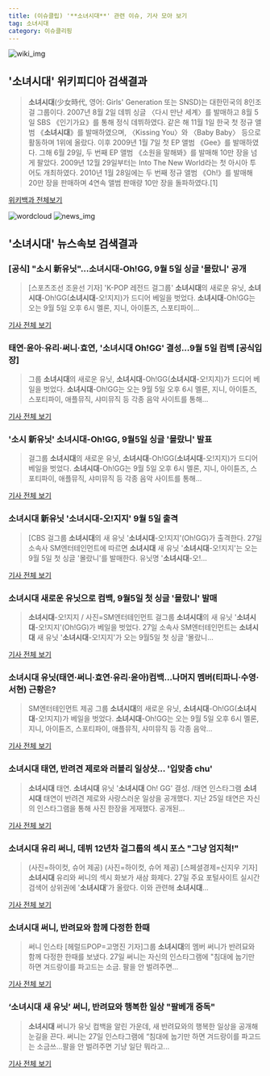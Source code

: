 ```yaml
---
title: (이슈클립) '**소녀시대**' 관련 이슈, 기사 모아 보기
tag: 소녀시대
category: 이슈클리핑
---
```

![wiki_img](https://user-images.githubusercontent.com/42597476/44503234-41136a80-a6d0-11e8-9071-6fc6418eafe4.png)
## **'**소녀시대**'** 위키피디아 검색결과
>**소녀시대**(少女時代, 영어: Girls' Generation 또는 SNSD)는 대한민국의 8인조 걸 그룹이다. 2007년 8월 2일 데뷔 싱글 〈다시 만난 세계〉를 발매하고 8월 5일 SBS 《인기가요》를 통해 정식 데뷔하였다. 같은 해 11월 1일 한국 첫 정규 앨범 《**소녀시대**》를 발매하였으며, 〈Kissing You〉와 〈Baby Baby〉 등으로 활동하며 1위에 올랐다. 이후 2009년 1월 7일 첫 EP 앨범 《Gee》를 발매하였다. 그해 6월 29일, 두 번째 EP 앨범 《소원을 말해봐》를 발매해 10만 장을 넘게 팔았다. 2009년 12월 29일부터는 Into The New World라는 첫 아시아 투어도 개최하였다. 2010년 1월 28일에는 두 번째 정규 앨범 《Oh!》를 발매해 20만 장을 판매하며 4연속 앨범 판매량 10만 장을 돌파하였다.[1]

<a href="https://ko.wikipedia.org/wiki/소녀시대" target="_blank">위키백과 전체보기</a>

![wordcloud](https://s3.ap-northeast-2.amazonaws.com/lyrics101-wordcloud/2018-08-27-1535341649.png)
![news_img](https://user-images.githubusercontent.com/42597476/44507050-1206f400-a6e4-11e8-8d98-7ffbfebb353f.png)
## **'**소녀시대**'** 뉴스속보 검색결과
### [공식] "소시 新유닛"…**소녀시대**-Oh!GG, 9월 5일 싱글 '몰랐니' 공개

>[스포츠조선 조윤선 기자] 'K-POP 레전드 걸그룹' **소녀시대**의 새로운 유닛, **소녀시대**-Oh!GG(**소녀시대**-오!지지)가 드디어 베일을 벗었다. **소녀시대**-Oh!GG는 오는 9월 5일 오후 6시 멜론, 지니, 아이튠즈, 스포티파이...

<a href="http://sports.chosun.com/news/ntype.htm?id=201808280100243710018650&servicedate=20180827" target="_blank">기사 전체 보기</a>

### 태연·윤아·유리·써니·효연, '**소녀시대** Oh!GG' 결성…9월 5일 컴백 [공식입장]

>그룹 **소녀시대**의 새로운 유닛, **소녀시대**-Oh!GG(**소녀시대**-오!지지)가 드디어 베일을 벗었다. **소녀시대**-Oh!GG는 오는 9월 5일 오후 6시 멜론, 지니, 아이튠즈, 스포티파이, 애플뮤직, 샤미뮤직 등 각종 음악 사이트를 통해...

<a href="http://www.osen.co.kr/article/G1110975889" target="_blank">기사 전체 보기</a>

### '소시 新유닛' **소녀시대**-Oh!GG, 9월5일 싱글 '몰랐니' 발표

>걸그룹 **소녀시대**의 새로운 유닛, **소녀시대**-Oh!GG(**소녀시대**-오!지지)가 드디어 베일을 벗었다. **소녀시대**-Oh!GG는 9월 5일 오후 6시 멜론, 지니, 아이튠즈, 스포티파이, 애플뮤직, 샤미뮤직 등 각종 음악 사이트를 통해...

<a href="http://www.ytn.co.kr/_sn/0117_201808271138026641" target="_blank">기사 전체 보기</a>

### **소녀시대** 新유닛 '**소녀시대**-오!지지' 9월 5일 출격

>[CBS 걸그룹 **소녀시대**의 새 유닛 '**소녀시대**-오!지지'(Oh!GG)가 출격한다. 27일 소속사 SM엔터테인먼트에 따르면 **소녀시대** 새 유닛 '**소녀시대**-오!지지'는 오는 9월 5일 첫 싱글 '몰랐니'를 발매한다. 유닛명 '**소녀시대**-오!...

<a href="http://www.nocutnews.co.kr/news/5021606" target="_blank">기사 전체 보기</a>

### **소녀시대** 새로운 유닛으로 컴백, 9월5일 첫 싱글 '몰랐니' 발매

>**소녀시대**-오!지지 / 사진=SM엔터테인먼트 걸그룹 **소녀시대**의 새 유닛 '**소녀시대**-오!지지'(Oh!GG)가 베일을 벗었다. 27일 소속사 SM엔터테인먼트는 **소녀시대** 새 유닛 '**소녀시대**-오!지지'가 오는 9월5일 첫 싱글 '몰랐니...

<a href="http://view.asiae.co.kr/news/view.htm?idxno=2018082711064920941" target="_blank">기사 전체 보기</a>

### **소녀시대** 유닛(태연·써니·효연·유리·윤아)컴백…나머지 멤버(티파니·수영·서현) 근황은?

>SM엔터테인먼트 제공 그룹 **소녀시대**의 새로운 유닛, **소녀시대**-Oh!GG(**소녀시대**-오!지지)가 베일을 벗었다. **소녀시대**-Oh!GG는 오는 9월 5일 오후 6시 멜론, 지니, 아이튠즈, 스포티파이, 애플뮤직, 샤미뮤직 등 각종 음악...

<a href="http://news20.busan.com/controller/newsController.jsp?newsId=20180827000053" target="_blank">기사 전체 보기</a>

### **소녀시대** 태연, 반려견 제로와 러블리 일상샷… '입맞춤 chu'

>**소녀시대** 태연. **소녀시대** 유닛 '**소녀시대** Oh! GG' 결성. /태연 인스타그램   **소녀시대** 태연이 반려견 제로와 사랑스러운 일상을 공개했다. 지난 25일 태연은 자신의 인스타그램을 통해 사진 한장을 게재했다.  공개된...

<a href="http://www.kyeongin.com/main/view.php?key=20180827001108124" target="_blank">기사 전체 보기</a>

### **소녀시대** 유리 써니, 데뷔 12년차 걸그룹의 섹시 포스 "그냥 엄지척!"

>(사진=하이컷, 슈어 제공) (사진=하이컷, 슈어 제공) [스페셜경제=신지우 기자] **소녀시대** 유리와 써니의 섹시 화보가 새삼 화제다. 27일 주요 포털사이트 실시간 검색어 상위권에 '**소녀시대**'가 올랐다. 이와 관련해 **소녀시대**...

<a href="http://www.speconomy.com/news/articleView.html?idxno=120804" target="_blank">기사 전체 보기</a>

### **소녀시대** 써니, 반려묘와 함께 다정한 한때

>써니 인스타 [헤럴드POP=고명진 기자]그룹 **소녀시대**의 멤버 써니가 반려묘와 함께 다정한 한때를 보냈다. 27일 써니는 자신의 인스타그램에 "침대에 눕기만 하면 겨드랑이를 파고드는 소금. 팔을 안 벌려주면...

<a href="http://biz.heraldcorp.com/view.php?ud=201808271047224672792_1" target="_blank">기사 전체 보기</a>

### ‘**소녀시대** 새 유닛’ 써니, 반려묘와 행복한 일상 "팔베개 중독"

>**소녀시대** 써니가 유닛 컴백을 알린 가운데, 새 반려묘와의 행복한 일상을 공개해 눈길을 끈다. 써니는 27일 인스타그램에 “침대에 눕기만 하면 겨드랑이를 파고드는 소금쓰…팔을 안 벌려주면 기냥 일단 뭐라고...

<a href="http://star.mk.co.kr/new/view.php?mc=ST&year=2018&no=536992" target="_blank">기사 전체 보기</a>



